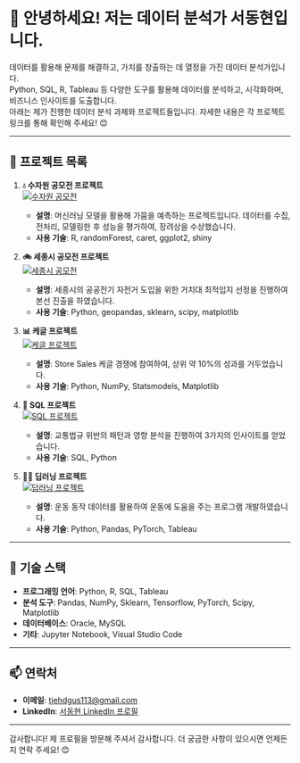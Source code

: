 # 👋 안녕하세요! 저는 데이터 분석가 서동현입니다.

데이터를 활용해 문제를 해결하고, 가치를 창출하는 데 열정을 가진 데이터 분석가입니다.  
Python, SQL, R, Tableau 등 다양한 도구를 활용해 데이터를 분석하고, 시각화하며, 비즈니스 인사이트를 도출합니다.  
아래는 제가 진행한 데이터 분석 과제와 프로젝트들입니다. 자세한 내용은 각 프로젝트 링크를 통해 확인해 주세요! 😊

---

## 📂 프로젝트 목록

1. **💧 수자원 공모전 프로젝트**  
   [![수자원 공모전](https://github.com/user-attachments/assets/5c8019cd-9123-4311-9e8e-dfdef3f4e7e9)](https://github.com/username/project1)  
   - **설명**: 머신러닝 모델을 활용해 가뭄을 예측하는 프로젝트입니다. 데이터를 수집, 전처리, 모델링한 후 성능을 평가하여, 장려상을 수상했습니다.
   - **사용 기술**: R, randomForest, caret, ggplot2, shiny  

2. **🚲 세종시 공모전 프로젝트**  
   [![세종시 공모전](https://github.com/user-attachments/assets/551f6f8f-6f14-4538-9dfc-881586793cde)](https://github.com/username/project2)  
   - **설명**: 세종시의 공공전기 자전거 도입을 위한 거치대 최적입지 선정을 진행하여 본선 진출을 하였습니다.
   - **사용 기술**: Python, geopandas, sklearn, scipy, matplotlib  

3. **📊 케글 프로젝트**  
   [![케글 프로젝트](https://github.com/user-attachments/assets/5eecea204-59f6-4500-90ea-24e3b4d832eb)](https://github.com/username/project3)  
   - **설명**: Store Sales 케글 경쟁에 참여하여, 상위 약 10%의 성과를 거두었습니다.
   - **사용 기술**: Python, NumPy, Statsmodels, Matplotlib  

4. **🚦 SQL 프로젝트**  
   [![SQL 프로젝트](https://github.com/user-attachments/assets/81979be9-7d8c-4a47-b74f-796e7dd45e24)](https://github.com/username/project4)  
   - **설명**: 교통법규 위반의 패턴과 영향 분석을 진행하여 3가지의 인사이트를 얻었습니다.
   - **사용 기술**: SQL, Python  

5. **🏋️‍♂️ 딥러닝 프로젝트**  
   [![딥러닝 프로젝트](https://github.com/user-attachments/assets/83a2aef6-6795-4bb1-9408-355b2f232317)](https://github.com/username/project5)  
   - **설명**: 운동 동작 데이터를 활용하여 운동에 도움을 주는 프로그램 개발하였습니다.
   - **사용 기술**: Python, Pandas, PyTorch, Tableau  

---

## 📌 기술 스택
- **프로그래밍 언어**: Python, R, SQL, Tableau
- **분석 도구**: Pandas, NumPy, Sklearn, Tensorflow, PyTorch, Scipy, Matplotlib
- **데이터베이스**: Oracle, MySQL
- **기타**: Jupyter Notebook, Visual Studio Code

---

## 📫 연락처
- **이메일**: tjehdgus113@gmail.com  
- **LinkedIn**: [서동현 LinkedIn 프로필](https://linkedin.com/in/your-profile)

---

감사합니다! 제 프로필을 방문해 주셔서 감사합니다. 더 궁금한 사항이 있으시면 언제든지 연락 주세요! 😊
